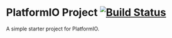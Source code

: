 # PlatformIO Project [![Build Status](https://travis-ci.org/stejsoftware/PlatformIO-Project.svg?branch=master)](https://travis-ci.org/stejsoftware/PlatformIO-Project)

A simple starter project for PlatformIO.